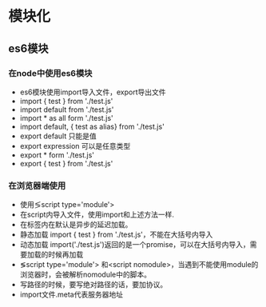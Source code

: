 # 模块化

## es6模块

### 在node中使用es6模块

- es6模块使用import导入文件，export导出文件
- import { test } from './test.js'
- import default from './test.js'
- import * as all form './test.js'
- import default, { test as alias} from './test.js'
- export default 只能是值
- export expression 可以是任意类型
- export * form './test.js'
- export { test } from './test.js'

### 在浏览器端使用

- 使用&lg;script type='module'&gt;
- 在script内导入文件，使用import和上述方法一样.
- 在标签内在默认是异步的延迟加载。
- 静态加载 import { test } from './test.js'，不能在大括号内导入
- 动态加载 import('./test.js')返回的是一个promise，可以在大括号内导入，需要加载的时候再加载
- &lg;script type='module'&gt; 和&lt;script nomodule&gt;，当遇到不能使用module的浏览器时，会被解析nomodule中的脚本。
- 写路径的时候，要写绝对路径的话，要加协议。
- import文件.meta代表服务器地址